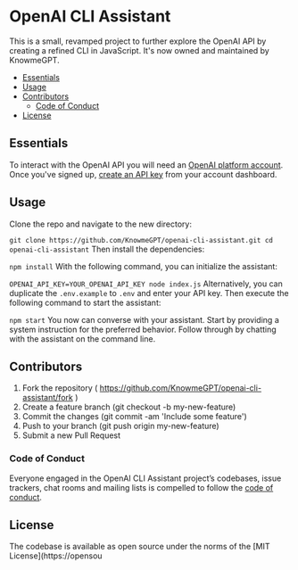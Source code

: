 # OpenAI CLI Assistant

This is a small, revamped project to further explore the OpenAI API by creating a refined CLI in JavaScript. It's now owned and maintained by KnowmeGPT.

* [Essentials](#things-youll-need)
* [Usage](#usage)
* [Contributors](#contributing)
  * [Code of Conduct](#code-of-conduct)
* [License](#license)

## Essentials

To interact with the OpenAI API you will need an [OpenAI platform account](https://platform.openai.com/overview). Once you've signed up, [create an API key](https://platform.openai.com/account/api-keys) from your account dashboard.

## Usage

Clone the repo and navigate to the new directory:

``
git clone https://github.com/KnowmeGPT/openai-cli-assistant.git
cd openai-cli-assistant
``
Then install the dependencies:

``
npm install
``
With the following command, you can initialize the assistant: 

``
OPENAI_API_KEY=YOUR_OPENAI_API_KEY node index.js
``
Alternatively, you can duplicate the `.env.example` to `.env` and enter your API key. Then execute the following command to start the assistant:

``
npm start
``
You now can converse with your assistant. Start by providing a system instruction for the preferred behavior. Follow through by chatting with the assistant on the command line.

## Contributors

1. Fork the repository ( https://github.com/KnowmeGPT/openai-cli-assistant/fork )
2. Create a feature branch (git checkout -b my-new-feature)
3. Commit the changes (git commit -am 'Include some feature')
4. Push to your branch (git push origin my-new-feature)
5. Submit a new Pull Request

### Code of Conduct

Everyone engaged in the OpenAI CLI Assistant project’s codebases, issue trackers, chat rooms and mailing lists is compelled to follow the [code of conduct](https://github.com/KnowmeGPT/openai-cli-assistant/blob/master/CODE_OF_CONDUCT.md).

## License

The codebase is available as open source under the norms of the [MIT License](https://opensou
